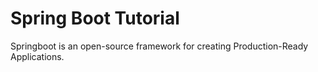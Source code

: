 # Spring Boot Tutorial

Springboot is an open-source framework for creating Production-Ready Applications.
